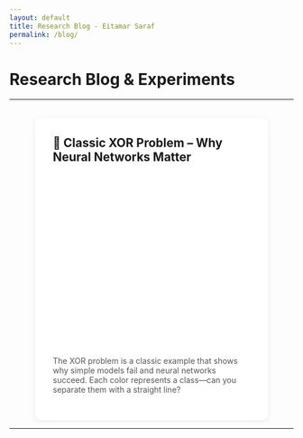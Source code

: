 ```yaml
---
layout: default
title: Research Blog - Eitamar Saraf
permalink: /blog/
---
```


# Research Blog & Experiments

---

<div class="project-cards" style="display: flex; justify-content: center; margin-top: 2rem;">
  <div class="project-card" style="background: #fff; border-radius: 12px; box-shadow: 0 2px 8px rgba(0,0,0,0.08); padding: 2rem; width: 350px; min-height: 420px;">
    <h2 style="margin-top: 0; margin-bottom: 1rem;">🧩 Classic XOR Problem – Why Neural Networks Matter</h2>
    <div id="xor-plot" style="width:100%;height:300px;"></div>
    <script src="https://cdn.plot.ly/plotly-latest.min.js"></script>
    <script>
      const x = [0, 0, 1, 1];
      const y = [0, 1, 0, 1];
      const label = [0, 1, 1, 0];
      const colors = label.map(l => l === 1 ? 'red' : 'blue');
      const trace = {
        x: x,
        y: y,
        mode: 'markers',
        marker: {
          color: colors,
          size: 18,
          line: { width: 2, color: 'black' }
        },
        text: label.map(l => `Class: ${l}`),
        type: 'scatter'
      };
      const layout = {
        title: '',
        xaxis: { title: 'Input X1', range: [-0.5, 1.5] },
        yaxis: { title: 'Input X2', range: [-0.5, 1.5] },
        showlegend: false,
        margin: { t: 10 }
      };
      Plotly.newPlot('xor-plot', [trace], layout);
    </script>
    <p style="margin-top: 1.5rem; color: #555;">
      The XOR problem is a classic example that shows why simple models fail and neural networks succeed. Each color represents a class—can you separate them with a straight line?
    </p>
  </div>
</div>

---

